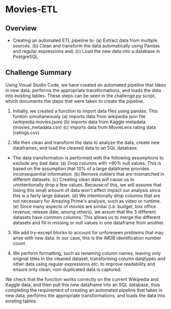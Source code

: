 # Movies-ETL

## Overview
* Creating an automated ETL pipeline to:
  (a) Extract data from multiple sources.
  (b) Clean and transform the data automatically using Pandas and regular expressions and;
  (c) Load the new data into a database in PostgreSQL.
  
## Challenge Summary
Using Visual Studio Code, we have created an automated pipeline that takes in new data, performs the appropriate transformations, and loads the data into existing tables. These steps can be seen in the challenge.py script, which documents the steps that were taken to create the pipeline.

1. Initially, we created a function to import data files using pandas. This funtion simultaneously
  (a) imports data from wikipedia json file (wikipedia.movies.json)
  (b) imports data from Kaggle metadata (movies_metadata.csv)
  (c) imports data from MovieLens rating data (ratings.csv)
  
2. We then clean and transform the data to analyze the data, create new dataframes, and load the cleaned data to an SQL database.
* The data transformation is performed with the following assumptions to exclude any bad data:
  (a) Drop columns with >90% null values. This is based on the assumption that 10% of a large dataframe provides inconsequential information.
  (b) Remove outliers that are mismatched in different datasets.
  (c) Creating clean data will cause us to unintentionally drop a few values. Because of this, we will assume that losing this small amount of data won't affect impact our analysis since this is a fairly large dataset.
  (d) We intentionally drop columns that are not necessary for Amazing Prime's analysis, such as video or runtime.
  (e) Since many aspects of movies are similar (i.e. budget, box office revenue, release date, among others), we assum that the 3 different datasets have common columns. This allows us to merge the different datasets and fill in missing or null values in one dataframe from another.

3. We add try-except blocks to account for unforeseen problems that may arise with new data. In our case, this is the IMDB identification number count.

4. We perform formatting, such as renaming column names, leaving only original titles in the cleaned dataset, transforming column datatypes and other data using regular expressions etc. to improve readability and ensure only clean, non-duplicated data is captured.

We check that the function works correctly on the current Wikipedia and Kaggle data, and then pull this new dataframe into an SQL database, thus completing the requirement of creating an automated pipeline that takes in new data, performs the appropriate transformations, and loads the data into existing tables.
